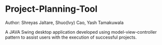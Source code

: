 # Project-Planning-Tool
Author: Shreyas Jaltare, Shuo(Ivy) Cao, Yash Tamakuwala

A JAVA Swing desktop application developed using model-view-controller pattern to assist users with the execution of successful projects.
